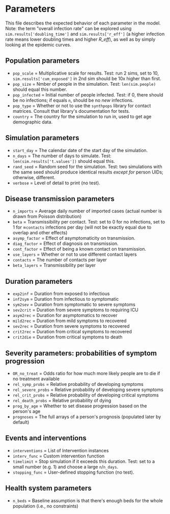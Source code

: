 # Parameters

This file describes the expected behavior of each parameter in the model. Note: the term "overall infection rate" can be explored using `sim.results['doubling_time']` and `sim.results['r_eff']` (a higher infection rate means lower doubling times and higher _R\_eff_), as well as by simply looking at the epidemic curves.

## Population parameters
* `pop_scale`    = Multiplicative scale for results. Test: run 2 sims, set to 10, `sim.results['cum_exposed']` in 2nd sim should be 10x higher than first.
* `pop_size`     = Nmber of people in the simulation. Test: `len(sim.people)` should equal this number.
* `pop_infected` = Initial number of people infected. Test: if 0, there should be no infections; if equals `n`, should be no _new_ infections.
* `pop_type`   = Whether or not to use the `synthpops` library for contact matrices. Consult that library's documentation for tests.
* `country`    = The country for the simulation to run in, used to get age demographic data.

## Simulation parameters
* `start_day`    = The calendar date of the start day of the simulation.
* `n_days`       = The number of days to simulate. Test: `len(sim.results['t.values'])` should equal this.
* `rand_seed`    = Random seed for the simulation. Test: two simulations with the same seed should produce identical results _except for_ person UIDs; otherwise, different.
* `verbose`      = Level of detail to print (no test).

## Disease transmission parameters
* `n_imports`    = Average daily number of imported cases (actual number is drawn from Poisson distribution)
* `beta`         = Transmissibility per contact. Test: set to 0 for no infections, set to 1 for ≈`contacts` infections per day (will not be exactly equal due to overlap and other effects)
* `asymp_factor` = Effect of asymptomaticity on transmission.
* `diag_factor`  = Effect of diagnosis on transmission.
* `cont_factor`  = Effect of being a known contact  on transmission.
* `use_layers`   = Whether or not to use different contact layers
* `contacts`     = The number of contacts per layer
* `beta_layers`  = Transmissibility per layer

## Duration parameters
* `exp2inf`  = Duration from exposed to infectious
* `inf2sym`  = Duration from infectious to symptomatic
* `sym2sev`  = Duration from symptomatic to severe symptoms
* `sev2crit` = Duration from severe symptoms to requiring ICU
* `asym2rec` = Duration for asymptomatics to recover
* `mild2rec` = Duration from mild symptoms to recovered
* `sev2rec`  = Duration from severe symptoms to recovered
* `crit2rec` = Duration from critical symptoms to recovered
* `crit2die` = Duration from critical symptoms to death

## Severity parameters: probabilities of symptom progression
* `OR_no_treat`      = Odds ratio for how much more likely people are to die if no treatment available
* `rel_symp_probs`   = Relative probability of developing symptoms
* `rel_severe_probs` = Relative probability of developing severe symptoms
* `rel_crit_probs`   = Relative probability of developing critical symptoms
* `rel_death_probs`  = Relative probability of dying
* `prog_by_age`      = Whether to set disease progression based on the person's age
* `prognoses`        = The full arrays of a person's prognosis (populated later by default)

## Events and interventions
* `interventions` = List of Intervention instances
* `interv_func`   = Custom intervention function
* `timelimit`     = Stop simulation if it exceeds this duration. Test: set to a small number (e.g. 1) and choose a large `n`/`n_days`.
* `stopping_func` = User-defined stopping function (no test).

## Health system parameters
* `n_beds` = Baseline assumption is that there's enough beds for the whole population (i.e., no constraints)
